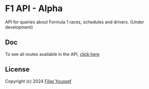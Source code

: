 # F1 API - Alpha

API for queries about Formula 1 races, schedules and drivers. (Under development)

## Doc

To see all routes available in the API, [click here](https://f1-api-pgit.onrender.com/api-docs/)

## License

Copyright (c) 2024 [Filipi Youssef](https://github.com/fyoussef/f1-api/blob/main/LICENSE.md)
